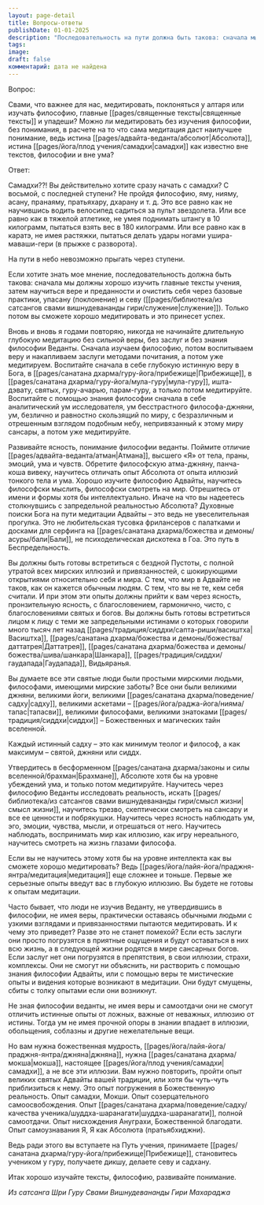 ```yaml
---
layout: page-detail
title: Вопросы-ответы
publishDate: 01-01-2025
description: "Последовательность на пути должна быть такова: сначала мы должны хорошо изучить главные тексты учения, затем научиться вере и преданности и очистить себя через базовые практики, упасану (поклонение) и севу (служение). Только потом вы сможете хорошо медитировать и это принесет успех."
tags: 
image: 
draft: false
комментарий: дата не найдена
---
```


Вопрос:

Свами, что важнее для нас, медитировать, поклоняться у алтаря или изучать философию, главные [[pages/священные тексты|священные тексты]] и упадеши? Можно ли медитировать без изучения философии, без понимания, в расчете на то что сама медитация даст наилучшее понимание, ведь истина [[pages/адвайта-веданта/абсолют|Абсолюта]], истина [[pages/йога/плод учения/самадхи|самадхи]] как известно вне текстов, философии и вне ума?

Ответ:

Самадхи??! Вы действительно хотите сразу начать с самадхи? С восьмой, с последней ступени? Не пройдя философию, яму, нияму, асану, пранаяму, пратьяхару, дхарану и т. д. Это все равно как не научившись водить велосипед садиться за пульт звездолета. Или все равно как в тяжелой атлетике, не умея поднимать штангу в 10 килограмм, пытаться взять вес в 180 килограмм. Или все равно как в каратэ, не имея растяжки, пытаться делать удары ногами ушира-маваши-гери (в прыжке с разворота).

На пути в небо невозможно прыгать через ступени. 

Если хотите знать мое мнение, последовательность должна быть такова: сначала мы должны хорошо изучить главные тексты учения, затем научиться вере и преданности и очистить себя через базовые практики, упасану (поклонение) и севу ([[pages/библиотека/из сатсангов свами вишнудевананды гири/служение|служение]]). Только потом вы сможете хорошо медитировать и это принесет успех.

Вновь и вновь я годами повторяю, никогда не начинайте длительную глубокую медитацию без сильной веры, без заслуг и без знания философии Веданты. Сначала изучаем философию, потом воспитываем веру и накапливаем заслуги методами почитания, а потом уже медитируем. Воспитайте сначала в себе глубокую истинную веру в Бога, в [[pages/санатана дхарма/гуру-йога/прибежище|Прибежище]], в [[pages/санатана дхарма/гуру-йога/мула-гуру|мула-гуру]], ишта-дэвату, святых, гуру-ачарью, парам-гуру, а только потом медитируйте. Воспитайте с помощью знания философии сначала в себе аналитический ум исследователя, ум бесстрастного философа-джняни, ум, безлично и равностно скользящий по миру, с безразличным и отрешенным взглядом подобным небу, непривязанный к этому миру сансары, а потом уже медитируйте.

Развивайте ясность, понимание философии веданты. Поймите отличие [[pages/адвайта-веданта/атман|Атмана]], высшего «Я» от тела, праны, эмоций, ума и чувств. Обретите философскую атма-джняну, панча-коша вивеку, научитесь отличать опыт Абсолюта от опыта иллюзий тонкого тела и ума. Хорошо изучите философию Адвайты, научитесь философски мыслить, философски смотреть на мир. Отрешитесь от имени и формы хотя бы интеллектуально. Иначе на что вы надеетесь столкнувшись с запредельной реальностью Абсолюта? Духовные поиски Бога на пути медитации Адвайты – это ведь не увеселительная прогулка. Это не любительская тусовка фрилансеров с палатками и досками для серфинга на [[pages/санатана дхарма/божества и демоны/асуры/бали|Бали]], не психоделическая дискотека в Гоа. Это путь в Беспредельность.

Вы должны быть готовы встретиться с бездной Пустоты, с полной утратой всех мирских иллюзий и привязанностей, с шокирующими открытиями относительно себя и мира. С тем, что мир в Адвайте не таков, как он кажется обычным людям. С тем, что вы не те, кем себя считали. И при этом эти опыты должны прийти к вам через ясность, пронзительную ясность, с благословением, гармонично, чисто, с благословениями святых и богов. Вы должны быть готовы встретиться лицом к лицу с теми же запредельными истинами о которых говорили много тысяч лет назад [[pages/традиция/сиддхи/сапта-риши/васиштха|Васиштха]], [[pages/санатана дхарма/божества и демоны/божества/даттатрея|Даттатрея]], [[pages/санатана дхарма/божества и демоны/божества/шива/шанкара|Шанкара]], [[pages/традиция/сиддхи/гаудапада|Гаудапада]], Видьяранья.

Вы думаете все эти святые люди были простыми мирскими людьми, философами, имеющими мирские заботы? Все они были великими джняни, великими йоги, великими [[pages/санатана дхарма/поведение/садху|садху]], великими аскетами – [[pages/йога/раджа-йога/нияма/тапас|тапасви]], великими философами, великими знатоками [[pages/традиция/сиддхи|сиддхи]] – Божественных и магических тайн вселенной. 

Каждый истинный садху – это как минимум теолог и философ, а как максимум – святой, джняни или сиддх.

Утвердитесь в бесформенном [[pages/санатана дхарма/законы и силы вселенной/брахман|Брахмане]], Абсолюте хотя бы на уровне убеждений ума, и только потом медитируйте. Научитесь через философию Веданты исследовать реальность, искать [[pages/библиотека/из сатсангов свами вишнудевананды гири/смысл жизни|смысл жизни]], научитесь трезво, скептически смотреть на сансару и все ее ценности и побрякушки. Научитесь через ясность наблюдать ум, эго, эмоции, чувства, мысли, и отрешаться от него. Научитесь наблюдать, воспринимать мир как иллюзию, как игру нереального, научитесь смотреть на жизнь глазами философа. 

Если вы не научитесь этому хотя бы на уровне интеллекта как вы сможете хорошо медитировать? Ведь [[pages/йога/лайя-йога/праджня-янтра/медитация|медитация]] еще сложнее и тоньше. Первые же серьезные опыты введут вас в глубокую иллюзию. Вы будете не готовы к опытам медитации.

Часто бывает, что люди не изучив Веданту, не утвердившись в философии, не имея веры, практически оставаясь обычными людьми с узкими взглядами и привязанностями пытаются медитировать. И к чему это приведет? Разве это не станет помехой? Если есть заслуги они просто погрузятся в приятные ощущения и будут оставаться в них всю жизнь, а в следующей жизни родятся в мире сансарных богов. Если заслуг нет они погрузятся в препятствия, в свои иллюзии, страхи, комплексы. Они не смогут ни объяснить, ни растворить с помощью знания философии Адвайты, или с помощью веры те мистические опыты и видения которые возникают в медитации. Они будут смущены, сбиты с толку опытами если они возникнут.

Не зная философии веданты, не имея веры и самоотдачи они не смогут отличить истинные опыты от ложных, важные от неважных, иллюзию от истины. Тогда ум не имея прочной опоры в знании впадает в иллюзии, обольщения, соблазны и другие нежелательные вещи.

Но вам нужна божественная мудрость, [[pages/йога/лайя-йога/праджня-янтра/джняна|джняна]], нужна [[pages/санатана дхарма/мокша|мокша]], настоящее [[pages/йога/плод учения/самадхи|самадхи]], а не все эти иллюзии. Вам нужно повторить, пройти опыт великих святых Адвайты вашей традиции, или хотя бы чуть-чуть приблизиться к нему. Это опыт погружения в Божественную реальность. Опыт самадхи, Мокши. Опыт созерцательного самоосвобождения. Опыт [[pages/санатана дхарма/поведение/садху/качества ученика/шуддха-шаранагати|шуддха-шаранагати]], полной самоотдачи. Опыт нисхождения Ануграхи, Божественной благодати. Опыт самоузнавания Я, Я как Абсолюта (пратьябхиджни).

Ведь ради этого вы вступаете на Путь учения, принимаете [[pages/санатана дхарма/гуру-йога/прибежище|Прибежище]], становитесь учеником у гуру, получаете дикшу, делаете севу и садхану.

Итак хорошо изучайте тексты, философию, развивайте понимание.

*Из сатсанга Шри Гуру Свами Вишнудевананды Гири Махараджа*

